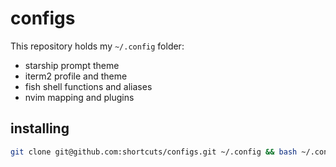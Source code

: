# configs

This repository holds my `~/.config` folder:
- starship prompt theme
- iterm2 profile and theme
- fish shell functions and aliases
- nvim mapping and plugins

## installing

```bash
git clone git@github.com:shortcuts/configs.git ~/.config && bash ~/.config/install.sh
```
